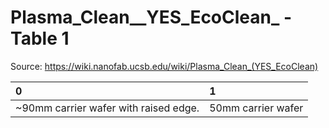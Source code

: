 # Plasma_Clean__YES_EcoClean_ - Table 1

Source: https://wiki.nanofab.ucsb.edu/wiki/Plasma_Clean_(YES_EcoClean)

| 0                                     | 1                  |
|:--------------------------------------|:-------------------|
| ~90mm carrier wafer with raised edge. | 50mm carrier wafer |